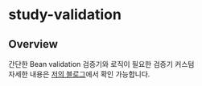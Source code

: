 # study-validation
## Overview
간단한 Bean validation 검증기와 로직이 필요한 검증기 커스텀</br>
자세한 내용은 [저의 블로그](https://rere950303.github.io/spring/mvc/validation/)에서 확인 가능합니다.
